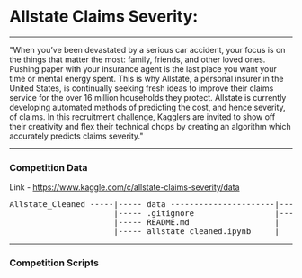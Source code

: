 # Allstate Claims Severity: 

---

"When you’ve been devastated by a serious car accident, your focus is on the things that matter the most: family, friends, and other loved ones. Pushing paper with your insurance agent is the last place you want your time or mental energy spent. This is why Allstate, a personal insurer in the United States, is continually seeking fresh ideas to improve their claims service for the over 16 million households they protect. Allstate is currently developing automated methods of predicting the cost, and hence severity, of claims. In this recruitment challenge, Kagglers are invited to show off their creativity and flex their technical chops by creating an algorithm which accurately predicts claims severity."

---

### Competition Data

Link - https://www.kaggle.com/c/allstate-claims-severity/data

<pre>
Allstate_Cleaned -----|----- data ----------------------|----- train.csv
                      |----- .gitignore                 |----- test.csv
                      |----- README.md                  |
                      |----- allstate_cleaned.ipynb     |
</pre>

---

### Competition Scripts

